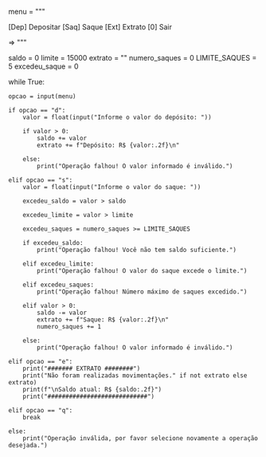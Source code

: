 menu = """

[Dep] Depositar
[Saq] Saque
[Ext] Extrato
[0] Sair

=> """

saldo = 0
limite = 15000
extrato = ""
numero_saques = 0
LIMITE_SAQUES = 5
excedeu_saque = 0



while True:

    opcao = input(menu)

    if opcao == "d":
        valor = float(input("Informe o valor do depósito: "))

        if valor > 0:
            saldo += valor
            extrato += f"Depósito: R$ {valor:.2f}\n"

        else:
            print("Operação falhou! O valor informado é inválido.")

    elif opcao == "s":
        valor = float(input("Informe o valor do saque: "))

        excedeu_saldo = valor > saldo

        excedeu_limite = valor > limite

        excedeu_saques = numero_saques >= LIMITE_SAQUES

        if excedeu_saldo:
            print("Operação falhou! Você não tem saldo suficiente.")

        elif excedeu_limite:
            print("Operação falhou! O valor do saque excede o limite.")

        elif excedeu_saques:
            print("Operação falhou! Número máximo de saques excedido.")

        elif valor > 0:
            saldo -= valor
            extrato += f"Saque: R$ {valor:.2f}\n"
            numero_saques += 1

        else:
            print("Operação falhou! O valor informado é inválido.")

    elif opcao == "e":
        print("####### EXTRATO ########")
        print("Não foram realizadas movimentações." if not extrato else extrato)
        print(f"\nSaldo atual: R$ {saldo:.2f}")
        print("############################")

    elif opcao == "q":
        break

    else:
        print("Operação inválida, por favor selecione novamente a operação desejada.")
